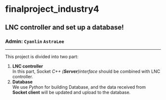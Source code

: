 # finalproject_industry4

## LNC controller and set up a database!

### Admin: `Cyanlin` `AstraLee`
---

This project is divided into two part:

1. **LNC controller**  
	In this part, Socket *C++ (**Server**)interface* should be combined with LNC controller.
2. **Database**  
	We use *Python* for building Database, and the data received from **Socket client** will be updated and upload to the database.


